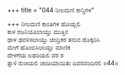 +++
title = "044 ನೀಲಮಣಿ ಕಾನ್ತಿಗಳ"

+++
ನೀಲಮಣಿ ಕಾಂತಿಗಳ ಹೊಯ್ಲಲಿ   
ಕಾಳ ರಜನಿಯೊಲಾಯ್ತು ಮುತ್ತಿನ   
ಢಾಳ ಢವಳಿಸಲಾಯ್ತು  ಚಂದ್ರಿಕರ ತನುವ ಡೊಕ್ಕರಿಸಿ  
ಮೇಗೆ ಹೊಂಬಿಸಿಲಾಯ್ತು ಮಾಣಿಕ  
ದೇಳಗೆಯ ಲಹರಿಯಲಿ ವರ ರ  
ತ್ನಾಳಿ ರುಚಿಯಲಿ ಚಂಡಿಯಾಯಿತು ದಿವಸವಂದಿನಲಿ   ॥44॥